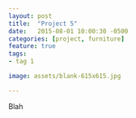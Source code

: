 ```yaml
---
layout: post
title:  "Project 5"
date:   2015-08-01 10:00:30 -0500
categories: [project, furniture]
feature: true
tags: 
- tag 1

image: assets/blank-615x615.jpg

---
```



Blah
